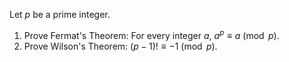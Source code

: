 Let $p$ be a prime integer.
1. Prove Fermat's Theorem: For every integer $a$, $a^p \equiv a \pmod p$.
2. Prove Wilson's Theorem: $(p-1)!\equiv -1 \pmod p$.